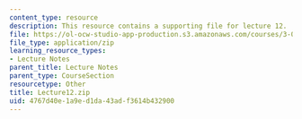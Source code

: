 ```yaml
---
content_type: resource
description: This resource contains a supporting file for lecture 12.
file: https://ol-ocw-studio-app-production.s3.amazonaws.com/courses/3-016-mathematics-for-materials-scientists-and-engineers-fall-2005/4767d40e1a9ed1da43adf3614b432900_Lecture12.zip
file_type: application/zip
learning_resource_types:
- Lecture Notes
parent_title: Lecture Notes
parent_type: CourseSection
resourcetype: Other
title: Lecture12.zip
uid: 4767d40e-1a9e-d1da-43ad-f3614b432900
---
```

